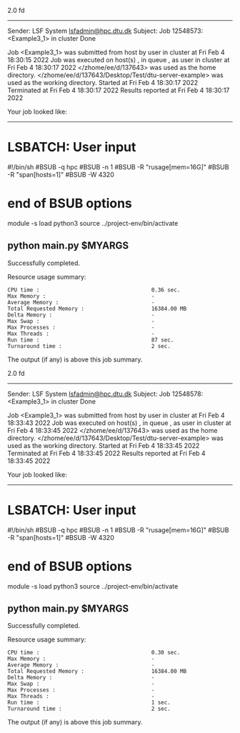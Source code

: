 2.0 fd

------------------------------------------------------------
Sender: LSF System <lsfadmin@hpc.dtu.dk>
Subject: Job 12548573: <Example3_1> in cluster <dcc> Done

Job <Example3_1> was submitted from host <n-62-27-17> by user <s183905> in cluster <dcc> at Fri Feb  4 18:30:15 2022
Job was executed on host(s) <n-62-31-21>, in queue <hpc>, as user <s183905> in cluster <dcc> at Fri Feb  4 18:30:17 2022
</zhome/ee/d/137643> was used as the home directory.
</zhome/ee/d/137643/Desktop/Test/dtu-server-example> was used as the working directory.
Started at Fri Feb  4 18:30:17 2022
Terminated at Fri Feb  4 18:30:17 2022
Results reported at Fri Feb  4 18:30:17 2022

Your job looked like:

------------------------------------------------------------
# LSBATCH: User input
#!/bin/sh
#BSUB -q hpc
#BSUB -n 1
#BSUB -R "rusage[mem=16G]"
#BSUB -R "span[hosts=1]"
#BSUB -W 4320
# end of BSUB options
module -s load python3
source ../project-env/bin/activate

python main.py $MYARGS
------------------------------------------------------------

Successfully completed.

Resource usage summary:

    CPU time :                                   0.36 sec.
    Max Memory :                                 -
    Average Memory :                             -
    Total Requested Memory :                     16384.00 MB
    Delta Memory :                               -
    Max Swap :                                   -
    Max Processes :                              -
    Max Threads :                                -
    Run time :                                   87 sec.
    Turnaround time :                            2 sec.

The output (if any) is above this job summary.

2.0 fd

------------------------------------------------------------
Sender: LSF System <lsfadmin@hpc.dtu.dk>
Subject: Job 12548578: <Example3_1> in cluster <dcc> Done

Job <Example3_1> was submitted from host <n-62-27-17> by user <s183905> in cluster <dcc> at Fri Feb  4 18:33:43 2022
Job was executed on host(s) <n-62-31-21>, in queue <hpc>, as user <s183905> in cluster <dcc> at Fri Feb  4 18:33:45 2022
</zhome/ee/d/137643> was used as the home directory.
</zhome/ee/d/137643/Desktop/Test/dtu-server-example> was used as the working directory.
Started at Fri Feb  4 18:33:45 2022
Terminated at Fri Feb  4 18:33:45 2022
Results reported at Fri Feb  4 18:33:45 2022

Your job looked like:

------------------------------------------------------------
# LSBATCH: User input
#!/bin/sh
#BSUB -q hpc
#BSUB -n 1
#BSUB -R "rusage[mem=16G]"
#BSUB -R "span[hosts=1]"
#BSUB -W 4320
# end of BSUB options
module -s load python3
source ../project-env/bin/activate

python main.py $MYARGS
------------------------------------------------------------

Successfully completed.

Resource usage summary:

    CPU time :                                   0.30 sec.
    Max Memory :                                 -
    Average Memory :                             -
    Total Requested Memory :                     16384.00 MB
    Delta Memory :                               -
    Max Swap :                                   -
    Max Processes :                              -
    Max Threads :                                -
    Run time :                                   1 sec.
    Turnaround time :                            2 sec.

The output (if any) is above this job summary.

